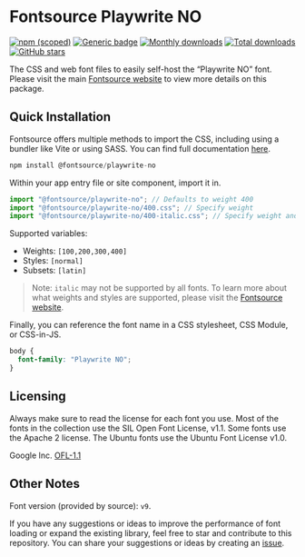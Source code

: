 # Fontsource Playwrite NO

[![npm (scoped)](https://img.shields.io/npm/v/@fontsource/playwrite-no?color=brightgreen)](https://www.npmjs.com/package/@fontsource/playwrite-no) [![Generic badge](https://img.shields.io/badge/fontsource-passing-brightgreen)](https://github.com/fontsource/fontsource) [![Monthly downloads](https://badgen.net/npm/dm/@fontsource/playwrite-no)](https://github.com/fontsource/fontsource) [![Total downloads](https://badgen.net/npm/dt/@fontsource/playwrite-no)](https://github.com/fontsource/fontsource) [![GitHub stars](https://img.shields.io/github/stars/fontsource/fontsource.svg?style=social&label=Star)](https://github.com/fontsource/fontsource/stargazers)

The CSS and web font files to easily self-host the “Playwrite NO” font. Please visit the main [Fontsource website](https://fontsource.org/fonts/playwrite-no) to view more details on this package.

## Quick Installation

Fontsource offers multiple methods to import the CSS, including using a bundler like Vite or using SASS. You can find full documentation [here](https://fontsource.org/docs/getting-started/introduction).

```javascript
npm install @fontsource/playwrite-no
```

Within your app entry file or site component, import it in.

```javascript
import "@fontsource/playwrite-no"; // Defaults to weight 400
import "@fontsource/playwrite-no/400.css"; // Specify weight
import "@fontsource/playwrite-no/400-italic.css"; // Specify weight and style
```

Supported variables:
- Weights: `[100,200,300,400]`
- Styles: `[normal]`
- Subsets: `[latin]`

> Note: `italic` may not be supported by all fonts. To learn more about what weights and styles are supported, please visit the [Fontsource website](https://fontsource.org/fonts/playwrite-no).

Finally, you can reference the font name in a CSS stylesheet, CSS Module, or CSS-in-JS.

```css
body {
  font-family: "Playwrite NO";
}
```

## Licensing
Always make sure to read the license for each font you use. Most of the fonts in the collection use the SIL Open Font License, v1.1. Some fonts use the Apache 2 license. The Ubuntu fonts use the Ubuntu Font License v1.0.

Google Inc.
[OFL-1.1](http://scripts.sil.org/OFL)

## Other Notes
Font version (provided by source): `v9`.

If you have any suggestions or ideas to improve the performance of font loading or expand the existing library, feel free to star and contribute to this repository. You can share your suggestions or ideas by creating an [issue](https://github.com/fontsource/fontsource/issues).
